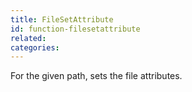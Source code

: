 ```yaml
---
title: FileSetAttribute
id: function-filesetattribute
related:
categories:
---
```


For the given path, sets the file attributes.